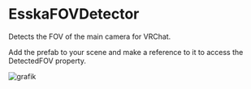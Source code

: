 # EsskaFOVDetector

Detects the FOV of the main camera for VRChat.

Add the prefab to your scene and make a reference to it to access the DetectedFOV property.

![grafik](https://github.com/Ess-Ka/EsskaFOVDetector/assets/84975839/13d5a055-cf4b-415f-ad09-db5a8ee4aeed)

